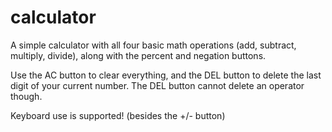 # calculator

A simple calculator with all four basic math operations (add, subtract, multiply, divide), along with the percent and negation buttons. 

Use the AC button to clear everything, and the DEL button to delete the last digit of your current number. The DEL button cannot delete an operator though.

Keyboard use is supported! (besides the +/- button)